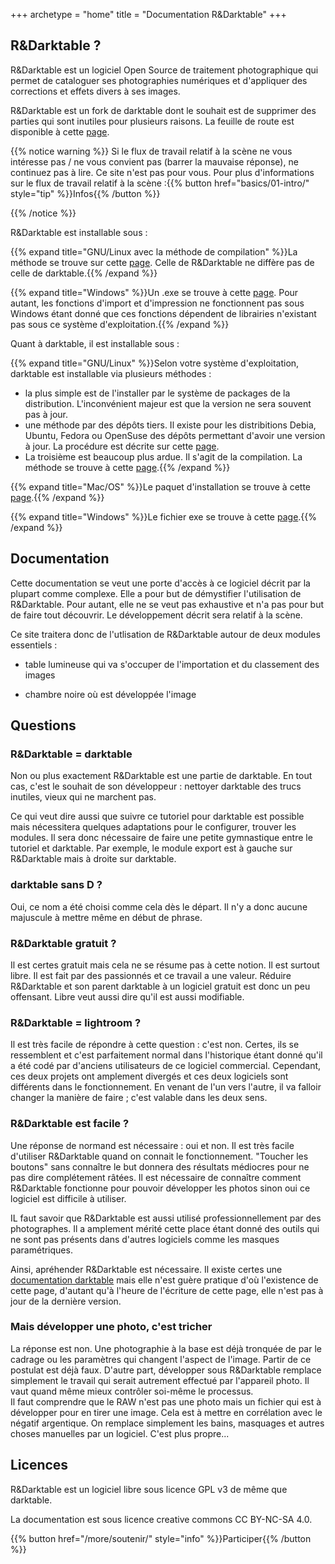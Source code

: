 +++
archetype = "home"
title = "Documentation R&Darktable"
+++

## R&Darktable ?

R&Darktable est un logiciel Open Source de traitement photographique qui
permet de cataloguer ses photographies numériques et d'appliquer des
corrections et effets divers à ses images.

R&Darktable est un fork de darktable  dont le souhait est de supprimer
des parties  qui sont inutiles  pour plusieurs raisons. La  feuille de
route            est           disponible            à           cette
[page](https://github.com/Aurelien-Pierre/R-Darktable/wiki).

{{% notice warning %}}
Si le flux de  travail relatif à la scène ne vous  intéresse pas / ne
vous convient  pas (barrer  la mauvaise réponse),  ne continuez  pas à
lire. Ce  site n'est pas  pour vous.  Pour plus d'informations  sur le
flux de travail relatif à la scène :{{% button
href="basics/01-intro/" style="tip" %}}Infos{{% /button %}}

{{% /notice %}}


R&Darktable est installable sous :

{{%  expand title="GNU/Linux  avec  la méthode  de compilation"  %}}La
méthode            se            trouve           sur            cette
[page](https://blog.nicolastissot.fr/travailler-sur-une-version-compilee-de-darktable/). Celle
de R&Darktable ne diffère pas de celle de darktable.{{%
/expand %}}

{{%   expand   title="Windows"   %}}Un   .exe  se   trouve   à   cette
[page](https://github.com/Aurelien-Pierre/R-Darktable/releases).  Pour
autant,  les fonctions  d'import et  d'impression ne  fonctionnent pas
sous Windows  étant donné  que ces  fonctions dépendent  de librairies
n'existant pas sous ce système d'exploitation.{{% /expand %}}

Quant à darktable, il est installable sous :

{{%  expand title="GNU/Linux"  %}}Selon votre  système d'exploitation,
darktable est installable via plusieurs méthodes :
* la plus simple  est de l'installer par le système  de packages de la
distribution. L'inconvénient majeur est que la version ne sera souvent
pas à jour.
* une méthode  par des dépôts tiers. Il existe  pour les distribitions
Debia, Ubuntu,  Fedora ou OpenSuse  des dépôts permettant  d'avoir une
version    à   jour.    La   procédure    est   décrite    sur   cette
[page](https://software.opensuse.org/download.html?project=graphics:darktable&package=darktable).
*   La  troisième   est  beaucoup   plus  ardue.   Il  s'agit   de  la
  compilation. La méthode se trouve à cette [page](https://blog.nicolastissot.fr/travailler-sur-une-version-compilee-de-darktable/).{{% /expand %}}

{{%  expand title="Mac/OS"  %}}Le  paquet d'installation  se trouve  à
cette [page](https://github.com/darktable-org/darktable/releases).{{% /expand %}}

{{%  expand  title="Windows"  %}}Le  fichier exe  se  trouve  à  cette
[page](https://github.com/darktable-org/darktable/releases).{{% /expand %}}


## Documentation

Cette documentation se veut une porte d'accès à ce logiciel décrit par
la  plupart   comme  complexe.   Elle  a   pour  but   de  démystifier
l'utilisation  de  R&Darktable.  Pour  autant,   elle  ne  se  veut  pas
exhaustive  et  n'a   pas  pour  but  de  faire   tout  découvrir.  Le
développement décrit sera relatif à la scène.

Ce  site traitera  donc de  l'utlisation de  R&Darktable autour  de deux
modules essentiels : 

-   table lumineuse qui va s'occuper de l'importation et du classement
    des images

-   chambre noire où est développée l'image

## Questions

### R&Darktable = darktable

Non ou  plus  exactement  R&Darktable  est une  partie  de
darktable. En tout cas, c'est le souhait de son développeur : nettoyer
darktable des trucs inutiles, vieux qui ne marchent pas.

Ce  qui veut  dire aussi  que suivre  ce tutoriel  pour darktable  est
possible  mais nécessitera  quelques adaptations  pour le  configurer,
trouver les modules.  Il sera donc nécessaire de faire une petite
gymnastique entre  le tutoriel  et darktable.  Par exemple,  le module
export est à gauche sur R&Darktable mais à droite sur darktable.

### darktable sans D ?
Oui, ce  nom a  été choisi  comme cela dès  le départ.  Il n'y  a donc
aucune majuscule à mettre même en début de phrase.

### R&Darktable gratuit ?
Il est certes  gratuit mais cela ne  se résume pas à  cette notion. Il
est surtout libre. Il est fait par  des passionnés et ce travail a une
valeur.  Réduire  R&Darktable et  son parent  darktable à  un logiciel
gratuit est  donc un peu  offensant. Libre  veut aussi dire  qu'il est
aussi modifiable.

### R&Darktable = lightroom ?

Il est très  facile de répondre à cette question  : c'est non. Certes,
ils se ressemblent et c'est parfaitement normal dans l'historique étant
donné  qu'il a  été codé  par  d'anciens utilisateurs  de ce  logiciel
commercial. Cependant, ces deux projets  ont amplement divergés et ces
deux logiciels sont différents dans le fonctionnement. En venant de l'un
vers  l'autre, il  va  falloir changer  la manière  de  faire ;  c'est
valable dans les deux sens.

### R&Darktable est facile ?
Une réponse de normand est nécessaire : oui et non. Il est très facile
d'utiliser R&Darktable  quand on connait le  fonctionnement. "Toucher les
boutons" sans connaître le but donnera des résultats médiocres pour ne
pas dire complétement  râtées. Il est nécessaire  de connaître comment
R&Darktable  fonctionne pour  pouvoir  développer les  photos sinon  oui
ce logiciel est difficile à utiliser.

IL faut savoir que R&Darktable est aussi utilisé professionnellement par
des photographes.  Il a amplement  mérité cette place étant  donné des
outils  qui ne  sont pas  présents dans  d'autres logiciels  comme les
masques paramétriques.

Ainsi,  apréhender R&Darktable  est  nécessaire.  Il  existe certes  une
[documentation
darktable](https://docs.darktable.org/usermanual/3.8/fr/)   mais  elle
n'est guère  pratique d'où  l'existence de  cette page,  d'autant qu'à
l'heure  de l'écriture  de cette  page, elle  n'est pas  à jour  de la
dernière version.

### Mais développer une photo, c'est tricher
La réponse  est non. Une photographie  à la base est  déjà tronquée de
par  le   cadrage  ou   les  paramètres   qui  changent   l'aspect  de
l'image. Partir de ce postulat est déjà faux. D'autre part, développer
sous  R&Darktable remplace  simplement le  travail qui  serait autrement
effectué  par l'appareil  photo. Il  vaut quand  même mieux  contrôler
soi-même le processus.  
Il faut comprendre que le RAW n'est  pas une photo mais un fichier qui
est  à développer  pour  en tirer  une  image. Cela  est  à mettre  en
corrélation  avec le  négatif argentique.  On remplace  simplement les
bains, masquages  et autres  choses manuelles  par un  logiciel. C'est
plus propre...

## Licences

R&Darktable est  un logiciel  libre sous  licence GPL  v3 de  même que
darktable.

La documentation est sous licence creative commons CC BY-NC-SA 4.0. 

{{% button href="/more/soutenir/" style="info" %}}Participer{{% /button %}}
